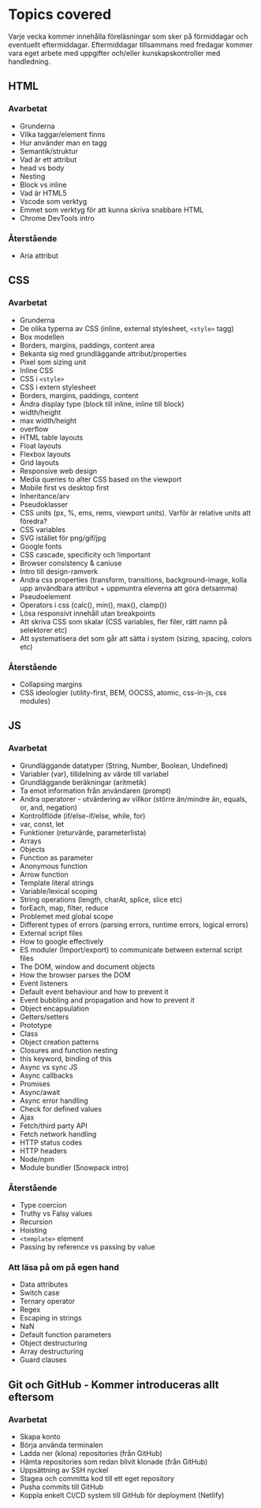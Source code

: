 # Topics covered

Varje vecka kommer innehålla föreläsningar som sker på förmiddagar och eventuellt eftermiddagar. Eftermiddagar tillsammans med fredagar kommer vara eget arbete med uppgifter och/eller kunskapskontroller med handledning.

## HTML

### Avarbetat

- Grunderna
- Vilka taggar/element finns
- Hur använder man en tagg
- Semantik/struktur
- Vad är ett attribut
- head vs body
- Nesting
- Block vs inline
- Vad är HTML5
- Vscode som verktyg
- Emmet som verktyg för att kunna skriva snabbare HTML
- Chrome DevTools intro

### Återstående

- Aria attribut

## CSS

### Avarbetat

- Grunderna
- De olika typerna av CSS (inline, external stylesheet, `<style>` tagg)
- Box modellen
- Borders, margins, paddings, content area
- Bekanta sig med grundläggande attribut/properties
- Pixel som sizing unit
- Inline CSS
- CSS i `<style>`
- CSS i extern stylesheet
- Borders, margins, paddings, content
- Ändra display type (block till inline, inline till block)
- width/height
- max width/height
- overflow
- HTML table layouts
- Float layouts
- Flexbox layouts
- Grid layouts
- Responsive web design
- Media queries to alter CSS based on the viewport
- Mobile first vs desktop first
- Inheritance/arv
- Pseudoklasser
- CSS units (px, %, ems, rems, viewport units). Varför är relative units att föredra?
- CSS variables
- SVG istället för png/gif/jpg
- Google fonts
- CSS cascade, specificity och !important
- Browser consistency & caniuse
- Intro till design-ramverk
- Andra css properties (transform, transitions, background-image, kolla upp användbara attribut + uppmuntra eleverna att göra detsamma)
- Pseudoelement
- Operators i css (calc(), min(), max(), clamp())
- Lösa responsivt innehåll utan breakpoints
- Att skriva CSS som skalar (CSS variables, fler filer, rätt namn på selektorer etc)
- Att systematisera det som går att sätta i system (sizing, spacing, colors etc)

### Återstående

- Collapsing margins
- CSS ideologier (utility-first, BEM, OOCSS, atomic, css-in-js, css modules)

## JS

### Avarbetat

- Grundläggande datatyper (String, Number, Boolean, Undefined)
- Variabler (var), tilldelning av värde till variabel
- Grundläggande beräkningar (aritmetik)
- Ta emot information från användaren (prompt)
- Andra operatorer - utvärdering av villkor (större än/mindre än, equals, or, and, negation)
- Kontrollflöde (if/else-if/else, while, for)
- var, const, let
- Funktioner (returvärde, parameterlista)
- Arrays
- Objects
- Function as parameter
- Anonymous function
- Arrow function
- Template literal strings
- Variable/lexical scoping
- String operations (length, charAt, splice, slice etc)
- forEach, map, filter, reduce
- Problemet med global scope
- Different types of errors (parsing errors, runtime errors, logical errors)
- External script files
- How to google effectively
- ES moduler (Import/export) to communicate between external script files
- The DOM, window and document objects
- How the browser parses the DOM
- Event listeners
- Default event behaviour and how to prevent it
- Event bubbling and propagation and how to prevent it
- Object encapsulation
- Getters/setters
- Prototype
- Class
- Object creation patterns
- Closures and function nesting
- this keyword, binding of this
- Async vs sync JS
- Async callbacks
- Promises
- Async/await
- Async error handling
- Check for defined values
- Ajax
- Fetch/third party API
- Fetch network handling
- HTTP status codes
- HTTP headers
- Node/npm
- Module bundler (Snowpack intro)

### Återstående

- Type coercion
- Truthy vs Falsy values
- Recursion
- Hoisting
- `<template>` element
- Passing by reference vs passing by value

### Att läsa på om på egen hand

- Data attributes
- Switch case
- Ternary operator
- Regex
- Escaping in strings
- NaN
- Default function parameters
- Object destructuring
- Array destructuring
- Guard clauses

## Git och GitHub - Kommer introduceras allt eftersom

### Avarbetat

- Skapa konto
- Börja använda terminalen
- Ladda ner (klona) repositories (från GitHub)
- Hämta repositories som redan blivit klonade (från GitHub)
- Uppsättning av SSH nyckel
- Stagea och committa kod till ett eget repository
- Pusha commits till GitHub
- Koppla enkelt CI/CD system till GitHub för deployment (Netlify)
